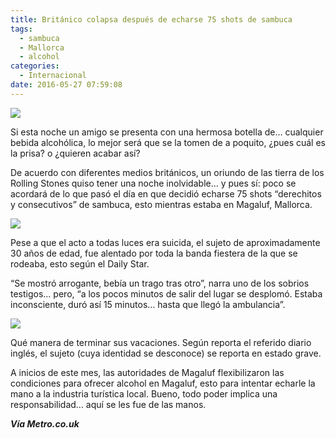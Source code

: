 ```yaml
---
title: Británico colapsa después de echarse 75 shots de sambuca
tags:
  - sambuca
  - Mallorca
  - alcohol
categories:
  - Internacional
date: 2016-05-27 07:59:08
---
```

![](https://res.cloudinary.com/pidmx/image/upload/v1464353968/sambuca-shots-ingles_l0sec8.jpg)

Si esta noche un amigo se presenta con una hermosa botella de… cualquier bebida alcohólica, lo mejor será que se la tomen de a poquito, ¿pues cuál es la prisa? o ¿quieren acabar así?

De acuerdo con diferentes medios británicos, un oriundo de las tierra de los Rolling Stones quiso tener una noche inolvidable… y pues sí: poco se acordará de lo que pasó el día en que decidió echarse 75 shots “derechitos y consecutivos” de sambuca, esto mientras estaba  en Magaluf, Mallorca.

![](https://res.cloudinary.com/pidmx/image/upload/v1464353981/sambuca-shots-ingles3_yg0evm.jpg)

Pese a que el acto a todas luces era suicida, el sujeto de aproximadamente 30 años de edad, fue alentado por toda la banda fiestera de la que se rodeaba, esto según el Daily Star.

“Se mostró arrogante, bebía un trago tras otro”, narra uno de los sobrios testigos… pero, “a los pocos minutos de salir del lugar se desplomó. Estaba inconsciente, duró así 15 minutos… hasta que llegó la ambulancia”.

![](https://res.cloudinary.com/pidmx/image/upload/v1464353992/sambuca-shots-ingles2_zs3pxm.jpg)

Qué manera de terminar sus vacaciones. Según reporta el referido diario inglés, el sujeto (cuya identidad se desconoce) se reporta en estado grave.

A inicios de este mes, las autoridades de Magaluf flexibilizaron las condiciones para ofrecer alcohol en Magaluf, esto para intentar echarle la mano a la industria turística local. Bueno, todo poder implica una responsabilidad… aquí se les fue de las manos.

***Vía Metro.co.uk***
